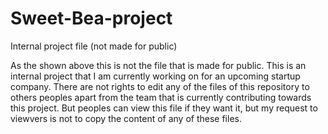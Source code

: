 # Sweet-Bea-project
Internal project file (not made for public)

As the shown above this is not the file that is made for public. This is an internal project that I am currently working on for an upcoming startup company. There are not rights to edit any of the files of this repository to others peoples apart from the team that is currently contributing towards this project.
But peoples can view this file if they want it, but my request to viewvers is not to copy the content of any of these files.
